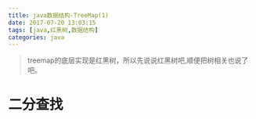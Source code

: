 ```yaml
---
title: java数据结构-TreeMap(1)
date: 2017-07-20 13:03:15
tags: [java,红黑树,数据结构]
categories: java
---
```

> treemap的底层实现是红黑树，所以先说说红黑树吧,顺便把树相关也说了吧。

# 二分查找
